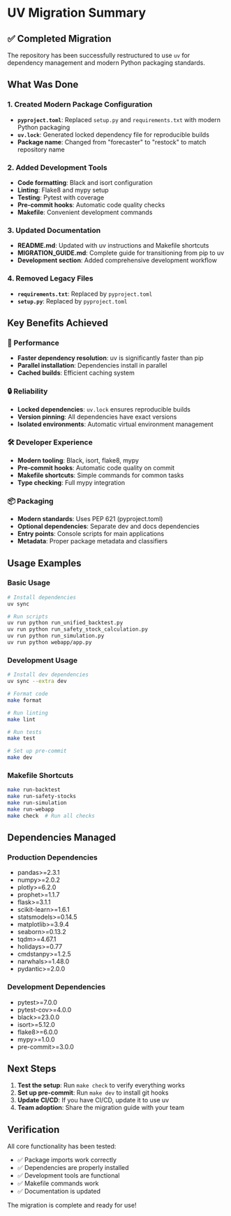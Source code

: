 # UV Migration Summary

## ✅ Completed Migration

The repository has been successfully restructured to use `uv` for dependency management and modern Python packaging standards.

## What Was Done

### 1. Created Modern Package Configuration
- **`pyproject.toml`**: Replaced `setup.py` and `requirements.txt` with modern Python packaging
- **`uv.lock`**: Generated locked dependency file for reproducible builds
- **Package name**: Changed from "forecaster" to "restock" to match repository name

### 2. Added Development Tools
- **Code formatting**: Black and isort configuration
- **Linting**: Flake8 and mypy setup
- **Testing**: Pytest with coverage
- **Pre-commit hooks**: Automatic code quality checks
- **Makefile**: Convenient development commands

### 3. Updated Documentation
- **README.md**: Updated with uv instructions and Makefile shortcuts
- **MIGRATION_GUIDE.md**: Complete guide for transitioning from pip to uv
- **Development section**: Added comprehensive development workflow

### 4. Removed Legacy Files
- **`requirements.txt`**: Replaced by `pyproject.toml`
- **`setup.py`**: Replaced by `pyproject.toml`

## Key Benefits Achieved

### 🚀 Performance
- **Faster dependency resolution**: uv is significantly faster than pip
- **Parallel installation**: Dependencies install in parallel
- **Cached builds**: Efficient caching system

### 🔒 Reliability
- **Locked dependencies**: `uv.lock` ensures reproducible builds
- **Version pinning**: All dependencies have exact versions
- **Isolated environments**: Automatic virtual environment management

### 🛠️ Developer Experience
- **Modern tooling**: Black, isort, flake8, mypy
- **Pre-commit hooks**: Automatic code quality on commit
- **Makefile shortcuts**: Simple commands for common tasks
- **Type checking**: Full mypy integration

### 📦 Packaging
- **Modern standards**: Uses PEP 621 (pyproject.toml)
- **Optional dependencies**: Separate dev and docs dependencies
- **Entry points**: Console scripts for main applications
- **Metadata**: Proper package metadata and classifiers

## Usage Examples

### Basic Usage
```bash
# Install dependencies
uv sync

# Run scripts
uv run python run_unified_backtest.py
uv run python run_safety_stock_calculation.py
uv run python run_simulation.py
uv run python webapp/app.py
```

### Development Usage
```bash
# Install dev dependencies
uv sync --extra dev

# Format code
make format

# Run linting
make lint

# Run tests
make test

# Set up pre-commit
make dev
```

### Makefile Shortcuts
```bash
make run-backtest
make run-safety-stocks
make run-simulation
make run-webapp
make check  # Run all checks
```

## Dependencies Managed

### Production Dependencies
- pandas>=2.3.1
- numpy>=2.0.2
- plotly>=6.2.0
- prophet>=1.1.7
- flask>=3.1.1
- scikit-learn>=1.6.1
- statsmodels>=0.14.5
- matplotlib>=3.9.4
- seaborn>=0.13.2
- tqdm>=4.67.1
- holidays>=0.77
- cmdstanpy>=1.2.5
- narwhals>=1.48.0
- pydantic>=2.0.0

### Development Dependencies
- pytest>=7.0.0
- pytest-cov>=4.0.0
- black>=23.0.0
- isort>=5.12.0
- flake8>=6.0.0
- mypy>=1.0.0
- pre-commit>=3.0.0

## Next Steps

1. **Test the setup**: Run `make check` to verify everything works
2. **Set up pre-commit**: Run `make dev` to install git hooks
3. **Update CI/CD**: If you have CI/CD, update it to use uv
4. **Team adoption**: Share the migration guide with your team

## Verification

All core functionality has been tested:
- ✅ Package imports work correctly
- ✅ Dependencies are properly installed
- ✅ Development tools are functional
- ✅ Makefile commands work
- ✅ Documentation is updated

The migration is complete and ready for use! 